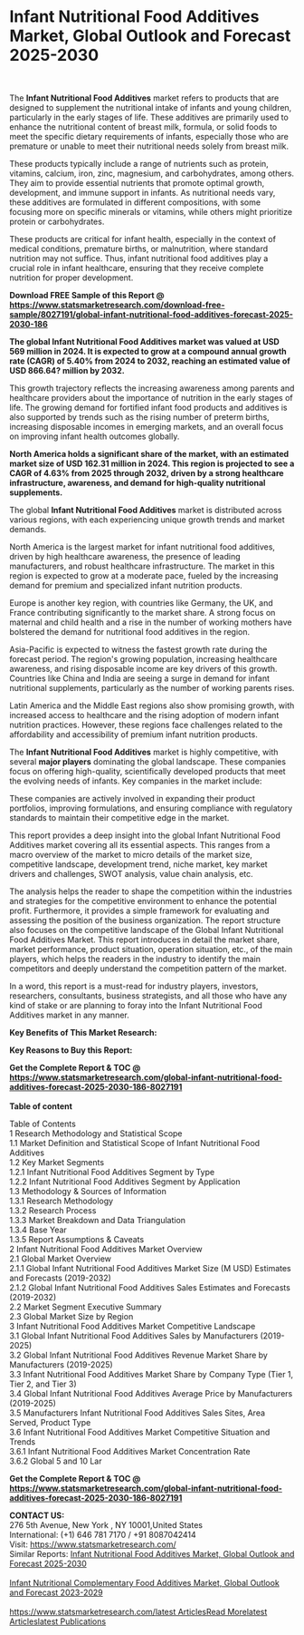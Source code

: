 <h1>Infant Nutritional Food Additives Market, Global Outlook and Forecast 2025-2030</h1><br/><p>The <strong>Infant Nutritional Food Additives</strong> market refers to products that are designed to supplement the nutritional intake of infants and young children, particularly in the early stages of life. These additives are primarily used to enhance the nutritional content of breast milk, formula, or solid foods to meet the specific dietary requirements of infants, especially those who are premature or unable to meet their nutritional needs solely from breast milk.</p><p>These products typically include a range of nutrients such as protein, vitamins, calcium, iron, zinc, magnesium, and carbohydrates, among others. They aim to provide essential nutrients that promote optimal growth, development, and immune support in infants. As nutritional needs vary, these additives are formulated in different compositions, with some focusing more on specific minerals or vitamins, while others might prioritize protein or carbohydrates.</p><p>These products are critical for infant health, especially in the context of medical conditions, premature births, or malnutrition, where standard nutrition may not suffice. Thus, infant nutritional food additives play a crucial role in infant healthcare, ensuring that they receive complete nutrition for proper development.</p><p><strong>Download FREE Sample of this Report @ <a href="https://www.statsmarketresearch.com/download-free-sample/8027191/global-infant-nutritional-food-additives-forecast-2025-2030-186">https://www.statsmarketresearch.com/download-free-sample/8027191/global-infant-nutritional-food-additives-forecast-2025-2030-186</a></strong></p><p><strong>The global Infant Nutritional Food Additives market was valued at USD 569 million in 2024. It is expected to grow at a compound annual growth rate (<strong>CAGR</strong>) of 5.40% from 2024 to 2032, reaching an estimated value of USD 866.64? million by 2032.</strong></p><p>This growth trajectory reflects the increasing awareness among parents and healthcare providers about the importance of nutrition in the early stages of life. The growing demand for fortified infant food products and additives is also supported by trends such as the rising number of preterm births, increasing disposable incomes in emerging markets, and an overall focus on improving infant health outcomes globally.</p><p><strong>North America holds a significant share of the market, with an estimated market size of USD 162.31 million in 2024. This region is projected to see a <strong>CAGR</strong> of 4.63% from 2025 through 2032, driven by a strong healthcare infrastructure, awareness, and demand for high-quality nutritional supplements.</strong></p><p>The global <strong>Infant Nutritional Food Additives</strong> market is distributed across various regions, with each experiencing unique growth trends and market demands.</p><p>North America is the largest market for infant nutritional food additives, driven by high healthcare awareness, the presence of leading manufacturers, and robust healthcare infrastructure. The market in this region is expected to grow at a moderate pace, fueled by the increasing demand for premium and specialized infant nutrition products.</p><p>Europe is another key region, with countries like Germany, the UK, and France contributing significantly to the market share. A strong focus on maternal and child health and a rise in the number of working mothers have bolstered the demand for nutritional food additives in the region.</p><p>Asia-Pacific is expected to witness the fastest growth rate during the forecast period. The region's growing population, increasing healthcare awareness, and rising disposable income are key drivers of this growth. Countries like China and India are seeing a surge in demand for infant nutritional supplements, particularly as the number of working parents rises.</p><p>Latin America and the Middle East regions also show promising growth, with increased access to healthcare and the rising adoption of modern infant nutrition practices. However, these regions face challenges related to the affordability and accessibility of premium infant nutrition products.</p><p>The <strong>Infant Nutritional Food Additives</strong> market is highly competitive, with several <strong>major players</strong> dominating the global landscape. These companies focus on offering high-quality, scientifically developed products that meet the evolving needs of infants. Key companies in the market include:</p><p>These companies are actively involved in expanding their product portfolios, improving formulations, and ensuring compliance with regulatory standards to maintain their competitive edge in the market.</p><p>This report provides a deep insight into the global Infant Nutritional Food Additives market covering all its essential aspects. This ranges from a macro overview of the market to micro details of the market size, competitive landscape, development trend, niche market, key market drivers and challenges, SWOT analysis, value chain analysis, etc.</p><p>The analysis helps the reader to shape the competition within the industries and strategies for the competitive environment to enhance the potential profit. Furthermore, it provides a simple framework for evaluating and assessing the position of the business organization. The report structure also focuses on the competitive landscape of the Global Infant Nutritional Food Additives Market. This report introduces in detail the market share, market performance, product situation, operation situation, etc., of the main players, which helps the readers in the industry to identify the main competitors and deeply understand the competition pattern of the market.</p><p>In a word, this report is a must-read for industry players, investors, researchers, consultants, business strategists, and all those who have any kind of stake or are planning to foray into the Infant Nutritional Food Additives market in any manner.</p><p><strong>Key Benefits of This Market Research:</strong></p><p><strong>Key <strong>Reasons to Buy</strong> this Report:</strong></p><div><b>Get the Complete Report & TOC @ <a href="https://www.statsmarketresearch.com/global-infant-nutritional-food-additives-forecast-2025-2030-186-8027191">https://www.statsmarketresearch.com/global-infant-nutritional-food-additives-forecast-2025-2030-186-8027191</a></b></div><br><b>Table of content</b><p>Table of Contents<br />1 Research Methodology and Statistical Scope<br />1.1 Market Definition and Statistical Scope of Infant Nutritional Food Additives<br />1.2 Key Market Segments<br />1.2.1 Infant Nutritional Food Additives Segment by Type<br />1.2.2 Infant Nutritional Food Additives Segment by Application<br />1.3 Methodology & Sources of Information<br />1.3.1 Research Methodology<br />1.3.2 Research Process<br />1.3.3 Market Breakdown and Data Triangulation<br />1.3.4 Base Year<br />1.3.5 Report Assumptions & Caveats<br />2 Infant Nutritional Food Additives Market Overview<br />2.1 Global Market Overview<br />2.1.1 Global Infant Nutritional Food Additives Market Size (M USD) Estimates and Forecasts (2019-2032)<br />2.1.2 Global Infant Nutritional Food Additives Sales Estimates and Forecasts (2019-2032)<br />2.2 Market Segment Executive Summary<br />2.3 Global Market Size by Region<br />3 Infant Nutritional Food Additives Market Competitive Landscape<br />3.1 Global Infant Nutritional Food Additives Sales by Manufacturers (2019-2025)<br />3.2 Global Infant Nutritional Food Additives Revenue Market Share by Manufacturers (2019-2025)<br />3.3 Infant Nutritional Food Additives Market Share by Company Type (Tier 1, Tier 2, and Tier 3)<br />3.4 Global Infant Nutritional Food Additives Average Price by Manufacturers (2019-2025)<br />3.5 Manufacturers Infant Nutritional Food Additives Sales Sites, Area Served, Product Type<br />3.6 Infant Nutritional Food Additives Market Competitive Situation and Trends<br />3.6.1 Infant Nutritional Food Additives Market Concentration Rate<br />3.6.2 Global 5 and 10 Lar<br><div><b>Get the Complete Report & TOC @ <a href="https://www.statsmarketresearch.com/global-infant-nutritional-food-additives-forecast-2025-2030-186-8027191">https://www.statsmarketresearch.com/global-infant-nutritional-food-additives-forecast-2025-2030-186-8027191</a></b></div></p> <b>CONTACT US:</b><br>276 5th Avenue, New York , NY 10001,United States<br>International: (+1) 646 781 7170 / +91 8087042414<br>Visit: <a href="https://www.statsmarketresearch.com/">https://www.statsmarketresearch.com/</a><br>Similar Reports: <a href="https://www.statsmarketresearch.com/global-infant-nutritional-food-additives-forecast-2025-2030-186-8027191">Infant Nutritional Food Additives Market, Global Outlook and Forecast 2025-2030</a><br/><br/><a href="https://www.statsmarketresearch.com/global-infant-nutritional-food-additives-forecast-2025-2030-186-8027191">Infant Nutritional Complementary Food Additives Market, Global Outlook and Forecast 2023-2029</a><br/><br/><a href="https://gyeongbokgung.com">https://www.statsmarketresearch.com/</a><a href="https://hallyeomaritime.com">latest Articles</a><a href="https://jingwansa.com">Read More</a><a href=https://nguoiviet.jp/">latest Articles</a><a href="https://www.intelmarketresearch.com/">latest Publications</a>